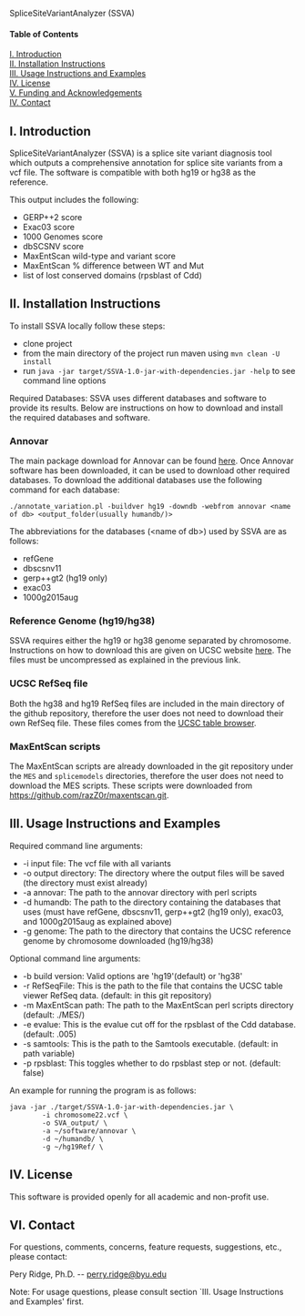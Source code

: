 SpliceSiteVariantAnalyzer (SSVA)

#### Table of Contents  
[I. Introduction](#introduction)  
[II. Installation Instructions](#installation)  
[III. Usage Instructions and Examples](#instruct)   
[IV. License](#license)   
[V. Funding and Acknowledgements](#funding)   
[IV. Contact](#contact)   


<a name="introduction"/>   

## I. Introduction

SpliceSiteVariantAnalyzer (SSVA) is a splice site variant diagnosis tool which outputs a comprehensive annotation for splice site variants from a vcf file. The software is compatible with both hg19 or hg38 as the reference.

This output includes the following:
  - GERP++2 score
  - Exac03 score
  - 1000 Genomes score
  - dbSCSNV score
  - MaxEntScan wild-type and variant score
  - MaxEntScan % difference between WT and Mut
  - list of lost conserved domains (rpsblast of Cdd)  
  

<a name="installation"/>

## II. Installation Instructions

To install SSVA locally follow these steps:
  - clone project
  - from the main directory of the project run maven using `mvn clean -U install`
  - run `java -jar target/SSVA-1.0-jar-with-dependencies.jar -help` to see command line options

Required Databases:
  SSVA uses different databases and software to provide its results. Below are instructions on how to download and install
  the required databases and software.
  

### Annovar

The main package download for Annovar can be found [here](http://annovar.openbioinformatics.org/en/latest/user-guide/download/). Once Annovar software has been downloaded, it can be used to download other required databases. To
download the additional databases use the following command for each database:

`./annotate_variation.pl -buildver hg19 -downdb -webfrom annovar <name of db> <output_folder(usually humandb/)>`

The abbreviations for the databases (\<name of db\>) used by SSVA are as follows:
  - refGene
  - dbscsnv11
  - gerp++gt2 (hg19 only)
  - exac03
  - 1000g2015aug
  
### Reference Genome (hg19/hg38)

SSVA requires either the hg19 or hg38 genome separated by chromosome. Instructions on how to download this are given on UCSC website [here](http://hgdownload.cse.ucsc.edu/goldenPath/hg19/chromosomes/). The files must be uncompressed as explained in the previous
link.

### UCSC RefSeq file

Both the hg38 and hg19 RefSeq files are included in the main directory of the github repository, therefore the user does not need to download their own RefSeq file. These files comes from the [UCSC table browser](https://genome.ucsc.edu/cgi-bin/hgTables).

### MaxEntScan scripts

The MaxEntScan scripts are already downloaded in the git repository under the `MES` and `splicemodels` directories, therefore the user does not need to download the MES scripts. These scripts were downloaded from https://github.com/razZ0r/maxentscan.git.
  

<a name="instruct"/>

## III. Usage Instructions and Examples

Required command line arguments:
- -i input file:  The vcf file with all variants
- -o output directory:  The directory where the output files will be saved (the directory must exist already)
- -a annovar: The path to the annovar directory with perl scripts 
- -d humandb:  The path to the directory containing the databases that uses (must have refGene, dbscsnv11, gerp++gt2 (hg19 only), exac03, and 1000g2015aug as explained above)
- -g genome:  The path to the directory that contains the UCSC reference genome by chromosome downloaded (hg19/hg38)

Optional command line arguments:
- -b build version:  Valid options are 'hg19'(default) or 'hg38'
- -r RefSeqFile:  This is the path to the file that contains the UCSC table viewer RefSeq data. (default: in this git repository)
- -m MaxEntScan path:  The path to the MaxEntScan perl scripts directory (default: ./MES/)
- -e evalue:  This is the evalue cut off for the rpsblast of the Cdd database. (default: .005)
- -s samtools:  This is the path to the Samtools executable. (default: in path variable)
- -p rpsblast: This toggles whether to do rpsblast step or not. (default: false)

An example for running the program is as follows:

```
java -jar ./target/SSVA-1.0-jar-with-dependencies.jar \
        -i chromosome22.vcf \
        -o SVA_output/ \
        -a ~/software/annovar \
        -d ~/humandb/ \
        -g ~/hg19Ref/ \
```

<a name="license"/>

## IV. License

This software is provided openly for all academic and non-profit use.

<a name="contact"/>

## VI. Contact

For questions, comments, concerns, feature requests, suggestions, etc., please
contact:

Pery Ridge, Ph.D. -- perry.ridge@byu.edu

Note: For usage questions, please consult section `III. Usage Instructions and
Examples' first.
